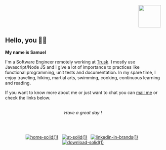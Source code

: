 <div align="right">
<img src="https://user-images.githubusercontent.com/51910006/88867289-57f05f00-d20d-11ea-8307-aae1358237d8.png" width="72" height="72">
</div>

<div align="left">

## Hello, you 👋🏾
**My name is Samuel** 
<br />

I'm a Software Engineer remotely working at [Trusk](https://trusk.com/fr/). I mostly use Javascript/Node JS and I give a lot of importance to practices like functional programming, unit tests and documentation. In my spare time, I enjoy traveling, hiking, martial arts, swimming, cooking, continuous learning  and reading. 
&nbsp;

If you want to know more about me or just want to chat you can [mail me](mailto:hello@saxjst.com) or check the links below.

 <br />
</div>

<div align="center">
 <i>Have a great day ! </i>
 
<br /><br />
</div>

<div align="center">
 
[![home-solid(1)](https://user-images.githubusercontent.com/51910006/89194162-490c0280-d5a7-11ea-9a9a-f439d222e4a7.png)](https://saxjst.com/)  &nbsp;
[![at-solid(1)](https://user-images.githubusercontent.com/51910006/89194002-15c97380-d5a7-11ea-97a0-7a892ed878b0.png)](mailto:samuel@saxjst.com) &nbsp;
[![linkedin-in-brands(1)](https://user-images.githubusercontent.com/51910006/89193782-c6834300-d5a6-11ea-9da0-8e5808e9b37a.png)](https://www.linkedin.com/in/samueldjoset/) &nbsp;
[![download-solid(1)](https://user-images.githubusercontent.com/51910006/89193693-a8b5de00-d5a6-11ea-8b04-4ad208c27ba7.png)
](https://drive.google.com/file/d/1voDLLccBBt2vMqsTSpXcz9WYO2tOwlXq/view?usp=sharing)
 
</div>


